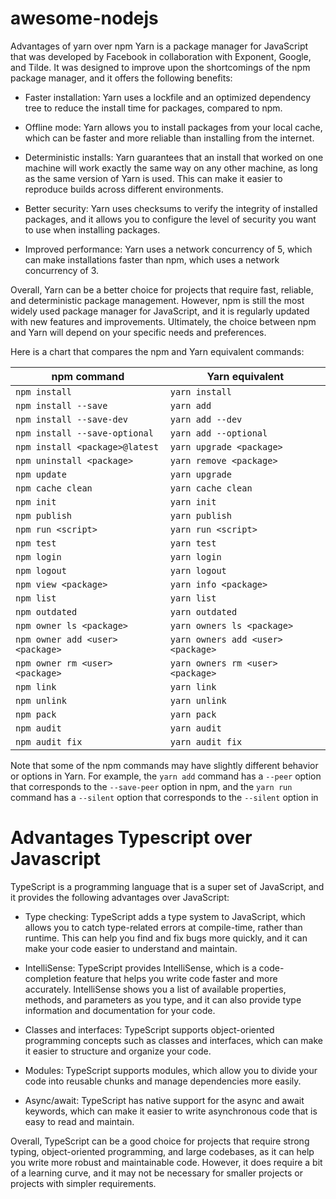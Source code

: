 # awesome-nodejs
Advantages of yarn over npm 
Yarn is a package manager for JavaScript that was developed by Facebook in collaboration with Exponent, Google, and Tilde. It was designed to improve upon the shortcomings of the npm package manager, and it offers the following benefits:

- Faster installation: Yarn uses a lockfile and an optimized dependency tree to reduce the install time for packages, compared to npm.

- Offline mode: Yarn allows you to install packages from your local cache, which can be faster and more reliable than installing from the internet.

- Deterministic installs: Yarn guarantees that an install that worked on one machine will work exactly the same way on any other machine, as long as the same version of Yarn is used. This can make it easier to reproduce builds across different environments.

- Better security: Yarn uses checksums to verify the integrity of installed packages, and it allows you to configure the level of security you want to use when installing packages.

- Improved performance: Yarn uses a network concurrency of 5, which can make installations faster than npm, which uses a network concurrency of 3.

Overall, Yarn can be a better choice for projects that require fast, reliable, and deterministic package management. However, npm is still the most widely used package manager for JavaScript, and it is regularly updated with new features and improvements. Ultimately, the choice between npm and Yarn will depend on your specific needs and preferences.

Here is a chart that compares the npm and Yarn equivalent commands:

| npm command | Yarn equivalent |
| --- | --- |
| `npm install` | `yarn install` |
| `npm install --save` | `yarn add` |
| `npm install --save-dev` | `yarn add --dev` |
| `npm install --save-optional` | `yarn add --optional` |
| `npm install <package>@latest` | `yarn upgrade <package>` |
| `npm uninstall <package>` | `yarn remove <package>` |
| `npm update` | `yarn upgrade` |
| `npm cache clean` | `yarn cache clean` |
| `npm init` | `yarn init` |
| `npm publish` | `yarn publish` |
| `npm run <script>` | `yarn run <script>` |
| `npm test` | `yarn test` |
| `npm login` | `yarn login` |
| `npm logout` | `yarn logout` |
| `npm view <package>` | `yarn info <package>` |
| `npm list` | `yarn list` |
| `npm outdated` | `yarn outdated` |
| `npm owner ls <package>` | `yarn owners ls <package>` |
| `npm owner add <user> <package>` | `yarn owners add <user> <package>` |
| `npm owner rm <user> <package>` | `yarn owners rm <user> <package>` |
| `npm link` | `yarn link` |
| `npm unlink` | `yarn unlink` |
| `npm pack` | `yarn pack` |
| `npm audit` | `yarn audit` |
| `npm audit fix` | `yarn audit fix` |

Note that some of the npm commands may have slightly different behavior or options in Yarn. For example, the `yarn add` command has a `--peer` option that corresponds to the `--save-peer` option in npm, and the `yarn run` command has a `--silent` option that corresponds to the `--silent` option in

# Advantages  Typescript over Javascript 
TypeScript is a programming language that is a super set of JavaScript, and it provides the following advantages over JavaScript:

- Type checking: TypeScript adds a type system to JavaScript, which allows you to catch type-related errors at compile-time, rather than runtime. This can help you find and fix bugs more quickly, and it can make your code easier to understand and maintain.

- IntelliSense: TypeScript provides IntelliSense, which is a code-completion feature that helps you write code faster and more accurately. IntelliSense shows you a list of available properties, methods, and parameters as you type, and it can also provide type information and documentation for your code.

- Classes and interfaces: TypeScript supports object-oriented programming concepts such as classes and interfaces, which can make it easier to structure and organize your code.

- Modules: TypeScript supports modules, which allow you to divide your code into reusable chunks and manage dependencies more easily.

- Async/await: TypeScript has native support for the async and await keywords, which can make it easier to write asynchronous code that is easy to read and maintain.

Overall, TypeScript can be a good choice for projects that require strong typing, object-oriented programming, and large codebases, as it can help you write more robust and maintainable code. However, it does require a bit of a learning curve, and it may not be necessary for smaller projects or projects with simpler requirements.
